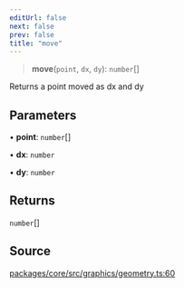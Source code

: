 ```yaml
---
editUrl: false
next: false
prev: false
title: "move"
---
```


> **move**(`point`, `dx`, `dy`): `number`[]

Returns a point moved as dx and dy

## Parameters

• **point**: `number`[]

• **dx**: `number`

• **dy**: `number`

## Returns

`number`[]

## Source

[packages/core/src/graphics/geometry.ts:60](https://github.com/dgmjs/dgmjs/blob/main/packages/core/src/graphics/geometry.ts#L60)
